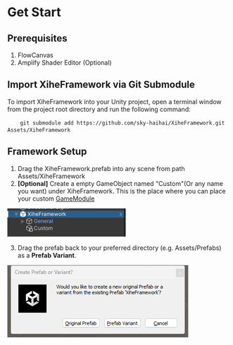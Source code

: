 # Get Start

## Prerequisites

1. FlowCanvas
2. Amplify Shader Editor (Optional)

## Import XiheFramework via Git Submodule

To import XiheFramework into your Unity project, open a terminal window from the project root directory and run the following command:
```
    git submodule add https://github.com/sky-haihai/XiheFramework.git Assets/XiheFramework
```
    
## Framework Setup


1. Drag the XiheFramework.prefab into any scene from path Assets/XiheFramework
2. **[Optional]** Create a empty GameObject named "Custom"(Or any name you want) under XiheFramework. This is the place where you can place your custom [GameModule](/../api/XiheFramework.Modules.Base.GameModule.html) 

![DocFxForUnity documentation scripting API](../resources/createcustomroot.png)

3. Drag the prefab back to your preferred directory (e.g. Assets/Prefabs) as a **Prefab Variant**.

![Choose Prefab Variant](../resources/chooseprefabvariant.png)